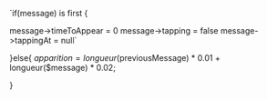 `if(message) is first {

  message->timeToAppear = 0
  message->tapping = false
  message->tappingAt = null`

}else{
  $apparition = longueur($previousMessage) * 0.01 + longueur($message) * 0.02;
  
  
}  
  
  
